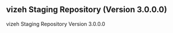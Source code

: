 <h2><strong>vizeh Staging Repository (Version 3.0.0.0)</strong></h2>
<p>vizeh Staging Repository Version 3.0.0.0</p>